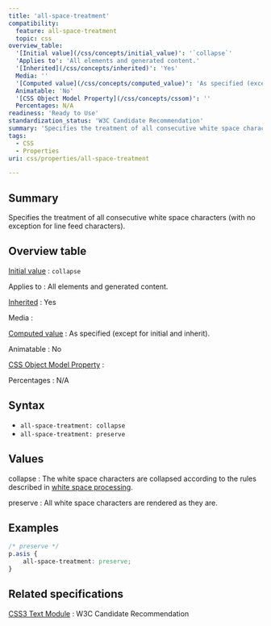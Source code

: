```yaml
---
title: 'all-space-treatment'
compatibility:
  feature: all-space-treatment
  topic: css
overview_table:
  '[Initial value](/css/concepts/initial_value)': '`collapse`'
  'Applies to': 'All elements and generated content.'
  '[Inherited](/css/concepts/inherited)': 'Yes'
  Media: ''
  '[Computed value](/css/concepts/computed_value)': 'As specified (except for initial and inherit).'
  Animatable: 'No'
  '[CSS Object Model Property](/css/concepts/cssom)': ''
  Percentages: N/A
readiness: 'Ready to Use'
standardization_status: 'W3C Candidate Recommendation'
summary: 'Specifies the treatment of all consecutive white space characters (with no exception for line feed characters).'
tags:
  - CSS
  - Properties
uri: css/properties/all-space-treatment

---
```

## Summary

Specifies the treatment of all consecutive white space characters (with no exception for line feed characters).

## Overview table

[Initial value](/css/concepts/initial_value)
:   `collapse`

Applies to
:   All elements and generated content.

[Inherited](/css/concepts/inherited)
:   Yes

Media
:

[Computed value](/css/concepts/computed_value)
:   As specified (except for initial and inherit).

Animatable
:   No

[CSS Object Model Property](/css/concepts/cssom)
:

Percentages
:   N/A

## Syntax

-   `all-space-treatment: collapse`
-   `all-space-treatment: preserve`

## Values

collapse
:   The white space characters are collapsed according to the rules described in [white space processing](http://www.w3.org/TR/2003/CR-css3-text-20030514/#white-space-processing).

preserve
:   All white space characters are rendered as they are.

## Examples

``` css
/* preserve */
p.asis {
    all-space-treatment: preserve;
}
```

## Related specifications

[CSS3 Text Module](http://www.w3.org/TR/2003/CR-css3-text-20030514)
:   W3C Candidate Recommendation
